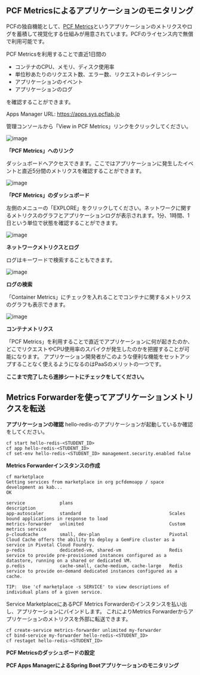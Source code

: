 ## PCF Metricsによるアプリケーションのモニタリング

PCFの独自機能として、[PCF Metrics](https://metrics.run.pivotal.io)というアプリケーションのメトリクスやログを蓄積して視覚化する仕組みが用意されています。PCFのライセンス内で無償で利用可能です。

PCF Metricsを利用することで直近1日間の

* コンテナのCPU、メモリ、ディスク使用率
* 単位秒あたりのリクエスト数、エラー数、リクエストのレイテンシー
* アプリケーションのイベント
* アプリケーションのログ

を確認することができます。

Apps Manager URL: https://apps.sys.pcflab.jp

管理コンソールから「View in PCF Metrics」リンクをクリックしてください。

![image](https://qiita-image-store.s3.amazonaws.com/0/1852/215e8075-6064-47cf-c1f3-6792a73b5826.png)

**「PCF Metrics」へのリンク**

ダッシュボードへアクセスできます。ここではアプリケーションに発生したイベントと直近5分間のメトリクスを確認することができます。

![image](https://qiita-image-store.s3.amazonaws.com/0/1852/06d03de0-a13c-a06a-1470-2c281f3aedbc.png)

**「PCF Metrics」のダッシュボード**

左側のメニューの「EXPLORE」をクリックしてください。ネットワークに関するメトリクスのグラフとアプリケーションログが表示されます。1分、1時間、1日という単位で状態を確認することができます。

![image](https://qiita-image-store.s3.amazonaws.com/0/1852/1f46c343-2e1b-7577-0ff1-c12a19563417.png)

**ネットワークメトリクスとログ**

ログはキーワードで検索することもできます。

![image](https://qiita-image-store.s3.amazonaws.com/0/1852/b9b6d9e2-3fce-48a8-d443-dea8a91b2fc3.png)

**ログの検索**

「Container Metrics」にチェックを入れることでコンテナに関するメトリクスのグラフも表示できます。

![image](https://qiita-image-store.s3.amazonaws.com/0/1852/94dd63a3-2708-a84d-7ec2-05aab56a48d8.png)

**コンテナメトリクス**

「PCF Metrics」を利用することで直近でアプリケーションに何が起きたのか、どこでリクエストやCPU使用率のスパイクが発生したのかを把握することが可能になります。
アプリケーション開発者がこのような便利な機能をセットアップすることなく使えるようになるのはPaaSのメリットの一つです。

**ここまで完了したら進捗シートにチェックをしてください。**

## Metrics Forwarderを使ってアプリケーションメトリクスを転送

**アプリケーションの確認**
hello-redis-<STUDENT>のアプリケーションが起動しているか確認をしてください。
```console
cf start hello-redis-<STUDENT_ID>
cf app hello-redis-<STUDENT_ID>
cf set-env hello-redis-<STUDENT_ID> management.security.enabled false
```

**Metrics Forwarderインスタンスの作成**
```console
cf marketplace
Getting services from marketplace in org pcfdemoapp / space development as kab...
OK

service             plans                                    description
app-autoscaler      standard                                 Scales bound applications in response to load
metrics-forwarder   unlimited                                Custom metrics service
p-cloudcache        small, dev-plan                          Pivotal Cloud Cache offers the ability to deploy a GemFire cluster as a service in Pivotal Cloud Foundry.
p-redis             dedicated-vm, shared-vm                  Redis service to provide pre-provisioned instances configured as a datastore, running on a shared or dedicated VM.
p.redis             cache-small, cache-medium, cache-large   Redis service to provide on-demand dedicated instances configured as a cache.

TIP:  Use 'cf marketplace -s SERVICE' to view descriptions of individual plans of a given service.
```
Service MarketplaceにあるPCF Metrics Forwarderのインスタンスを払い出し、アプリケーションにバインドします。
これによりMetrics Forwarderからアプリケーションのメトリクスを外部に転送できます。
```console
cf create-service metrics-forwarder unlimited my-forwarder
cf bind-service my-forwarder hello-redis-<STUDENT_ID>
cf restaget hello-redis-<STUDENT_ID>
```

**PCF Metricsのダッシュボードの設定**

**PCF Apps ManagerによるSpring Bootアプリケーションのモニタリング**
